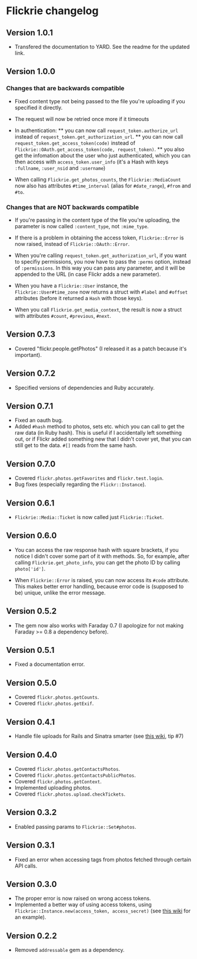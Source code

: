 # Flickrie changelog

## Version 1.0.1

- Transfered the documentation to YARD. See the readme for the updated link.

## Version 1.0.0

### Changes that are backwards compatible

- Fixed content type not being passed to the file you're uploading
   if you specified it directly.

- The request will now be retried once more if it timeouts

- In authentication:
** you can now call `request_token.authorize_url` instead of `request_token.get_authorization_url`.
** you can now call `request_token.get_access_token(code)` instead of `Flickrie::OAuth.get_access_token(code, request_token)`.
** you also get the infomation about the user who just authenticated,
    which you can then access with `access_token.user_info`
    (it's a Hash with keys `:fullname`, `:user_nsid` and `:username`)

- When calling `Flickrie.get_photos_counts`, the `Flickrie::MediaCount`
  now also has attributes `#time_interval` (alias for `#date_range`),
  `#from` and `#to`.

### Changes that are NOT backwards compatible

- If you're passing in the content type of the file you're uploading,
  the parameter is now called `:content_type`, not `:mime_type`.

- If there is a problem in obtaining the access token, `Flickrie::Error`
  is now raised, instead of `Flickrie::OAuth::Error`.

- When you're calling `request_token.get_authorization_url`, if you want to
  specifiy permissions, you now have to pass the `:perms` option,
  instead of `:permissions`. In this way you can pass any parameter,
  and it will be appended to the URL (in case Flickr adds a new parameter).

- When you have a `Flickrie::User` instance, the
  `Flickrie::User#time_zone` now returns a struct with `#label` and
  `#offset` attributes (before it returned a `Hash` with those keys).

- When you call `Flickrie.get_media_context`, the result is now a
  struct with attributes `#count`, `#previous`, `#next`.

## Version 0.7.3

- Covered "flickr.people.getPhotos" (I released it as a patch because
  it's important).

## Version 0.7.2

- Specified versions of dependencies and Ruby accurately.

## Version 0.7.1

- Fixed an oauth bug.
- Added `#hash` method to photos, sets etc. which you can call to get the
  raw data (in Ruby hash). This is useful if I accidentally left something out,
  or if Flickr added something new that I didn't cover yet, that you can
  still get to the data. `#[]` reads from the same hash.

## Version 0.7.0

- Covered `flickr.photos.getFavorites` and `flickr.test.login`.
- Bug fixes (especially regarding the `Flickr::Instance`).

## Version 0.6.1

- `Flickrie::Media::Ticket` is now called just `Flickrie::Ticket`.

## Version 0.6.0

- You can access the raw response hash with square brackets, if you notice I
  didn't cover some part of it with methods. So, for example, after calling
  `Flickrie.get_photo_info`, you can get the photo ID by calling `photo['id']`.

- When `Flickrie::Error` is raised, you can now access its `#code`
  attribute. This makes better error handling, because error code
  is (supposed to be) unique, unlike the error message.

## Version 0.5.2

- The gem now also works with Faraday 0.7 (I apologize for not
  making Faraday >= 0.8 a dependency before).

## Version 0.5.1

- Fixed a documentation error.

## Version 0.5.0

- Covered `flickr.photos.getCounts`.
- Covered `flickr.photos.getExif`.

## Version 0.4.1

- Handle file uploads for Rails and Sinatra smarter (see [this wiki](https://github.com/janko-m/flickrie/wiki/Some-tips.md), tip #7)

## Version 0.4.0

- Covered `flickr.photos.getContactsPhotos`.
- Covered `flickr.photos.getContactsPublicPhotos`.
- Covered `flickr.photos.getContext`.
- Implemented uploading photos.
- Covered `flickr.photos.upload.checkTickets`.

## Version 0.3.2

- Enabled passing params to `Flickrie::Set#photos`.

## Version 0.3.1

- Fixed an error when accessing tags from photos fetched through
  certain API calls.

## Version 0.3.0

- The proper error is now raised on wrong access tokens.
- Implemented a better way of using access tokens, using `Flickrie::Instance.new(access_token, access_secret)`
  (see [this wiki](https://github.com/janko-m/flickrie/wiki/Authentication-in-web-applications) for an example).

## Version 0.2.2

- Removed `addressable` gem as a dependency.
